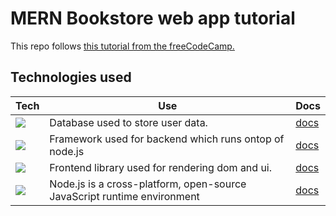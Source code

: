 # MERN Bookstore web app tutorial

This repo follows [this tutorial from the freeCodeCamp.](https://www.youtube.com/watch?v=-42K44A1oMA)

## Technologies used

| Tech                | Use                                                                     | Docs                 |
|---------------------|-------------------------------------------------------------------------|----------------------|
| ![][mongodb-badge] | Database used to store user data.                                       | [docs][mongodb-docs] |
| ![][express-badge]  | Framework used for backend which runs ontop of node.js                  | [docs][express-docs] |
| ![][react-badge]    | Frontend library used for rendering dom and ui.                         | [docs][react-docs]   |
| ![][node-badge]     | Node.js is a cross-platform, open-source JavaScript runtime environment | [docs][node-docs]    |



<!-- Assets -->
<!-- Badges from badges.pages.dev -->
[mongodb-badge]: https://img.shields.io/badge/MongoDB-47A248?logo=mongodb&logoColor=fff&style=for-the-badge
[express-badge]: https://img.shields.io/badge/Express-000?logo=express&logoColor=fff&style=for-the-badge
[react-badge]: https://img.shields.io/badge/React-61DAFB?logo=react&logoColor=000&style=for-the-badge
[node-badge]: https://img.shields.io/badge/Node.js-5FA04E?logo=nodedotjs&logoColor=fff&style=for-the-badge

[mongodb-docs]: https://www.mongodb.com/docs/manual/
[express-docs]: https://expressjs.com/en/starter/installing.html
[react-docs]: https://react.dev/reference/react
[node-docs]: https://nodejs.org/docs/latest/api/synopsis.html